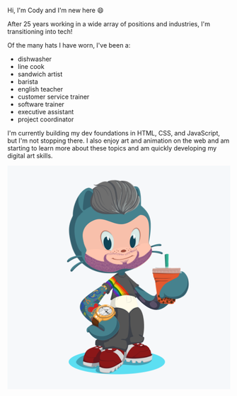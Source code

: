 Hi, I'm Cody and I'm new here 😄 

After 25 years working in a wide array of positions and industries, I'm transitioning into tech!

Of the many hats I have worn, I've been a:

 - dishwasher
 - line cook
 - sandwich artist
 - barista
 - english teacher
 - customer service trainer
 - software trainer
 - executive assistant
 - project coordinator

I'm currently building my dev foundations in HTML, CSS, and JavaScript, but I'm not stopping there. I also enjoy art and animation on the web and am starting to learn more about these topics and am quickly developing my digital art skills. 

![my octocat](https://github.com/codyrothery/codyrothery/blob/master/octocat.png)

<!--
**codyrothery/codyrothery** is a ✨ _special_ ✨ repository because its `README.md` (this file) appears on your GitHub profile.

Here are some ideas to get you started:

- 🔭 I’m currently working on ...
- 🌱 I’m currently learning ...
- 👯 I’m looking to collaborate on ...
- 🤔 I’m looking for help with ...
- 💬 Ask me about ...
- 📫 How to reach me: ...
- 😄 Pronouns: ...
- ⚡ Fun fact: ...
-->
